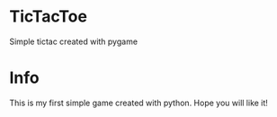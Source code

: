 # TicTacToe
Simple tictac created with pygame

# Info
This is my first simple game created with python. Hope you will like it!
